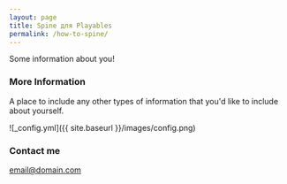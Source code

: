 ```yaml
---
layout: page
title: Spine для Playables
permalink: /how-to-spine/
---
```


Some information about you!

### More Information

A place to include any other types of information that you'd like to include about yourself.

![_config.yml]({{ site.baseurl }}/images/config.png)

### Contact me

[email@domain.com](mailto:email@domain.com)